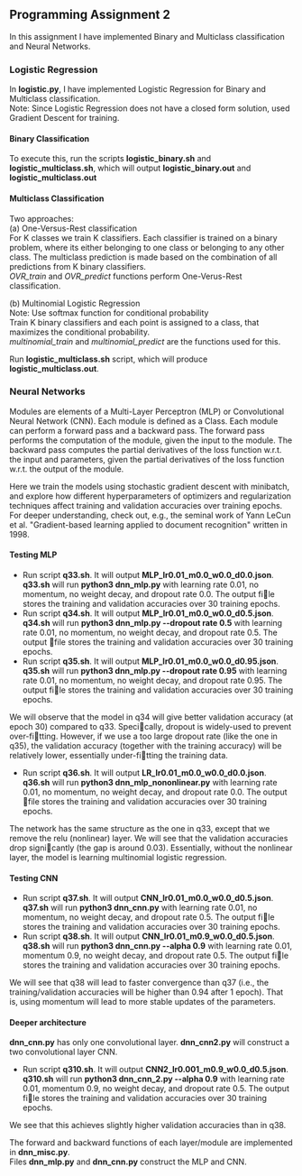 ## Programming Assignment 2

In this assignment I have implemented Binary and Multiclass classification and Neural Networks.

### Logistic Regression
In **logistic.py**, I have implemented Logistic Regression for Binary and Multiclass classification.  
Note: Since Logistic Regression does not have a closed form solution, used Gradient Descent for training.

#### Binary Classification
To execute this, run the scripts **logistic_binary.sh** and **logistic_multiclass.sh**, which will output **logistic_binary.out** and **logistic_multiclass.out**  

#### Multiclass Classification
Two approaches:  
(a) One-Versus-Rest classification  
    For K classes we train K classifiers. Each classifier is trained on a binary problem, where its either belonging to one class 
    or belonging to any other class. The multiclass prediction is made based on the combination of all predictions from K binary
    classifiers.  
    *OVR_train* and *OVR_predict* functions perform One-Verus-Rest classification.

(b) Multinomial Logistic Regression  
    Note: Use softmax function for conditional probability  
    Train K binary classifiers and each point is assigned to a class, that maximizes the conditional probability.  
    *multinomial_train* and *multinomial_predict* are the functions used for this.

Run **logistic_multiclass.sh** script, which will produce **logistic_multiclass.out**. 

### Neural Networks  
Modules are elements of a Multi-Layer Perceptron (MLP) or Convolutional Neural Network (CNN). Each module is defined as a Class. 
Each module can perform a forward pass and a backward pass. The forward pass performs the computation of the module,
given the input to the module. The backward pass computes the partial derivatives of the loss function w.r.t. the input and parameters, 
given the partial derivatives of the loss function w.r.t. the output of the module.

Here we train the models using stochastic gradient descent with minibatch, and explore how different hyperparameters 
of optimizers and regularization techniques affect training and validation accuracies over training epochs. 
For deeper understanding, check out, e.g., the seminal work of Yann LeCun et al. "Gradient-based learning applied to document recognition" written in 1998.

#### Testing MLP  
* Run script **q33.sh**. It will output **MLP_lr0.01_m0.0_w0.0_d0.0.json**.
    **q33.sh** will run **python3 dnn_mlp.py** with learning rate 0.01, no momentum, no weight decay, and dropout rate 0.0. 
    The output file stores the training and validation accuracies over 30 training epochs.
* Run script **q34.sh**. It will output **MLP_lr0.01_m0.0_w0.0_d0.5.json**.
    **q34.sh** will run **python3 dnn_mlp.py --dropout rate 0.5** with learning rate 0.01, no momentum, no weight decay, and dropout rate 0.5. The output file stores the training and validation accuracies over 30 training epochs.
* Run script **q35.sh**. It will output **MLP_lr0.01_m0.0_w0.0_d0.95.json**.
    **q35.sh** will run **python3 dnn_mlp.py --dropout rate 0.95** with learning rate 0.01, no momentum, no weight decay, and dropout rate 0.95. The output file stores the training and validation accuracies over 30 training epochs.

We will observe that the model in q34 will give better validation accuracy (at epoch 30) compared to q33. Specically, 
dropout is widely-used to prevent over-fitting. However, if we use a too large dropout rate (like the one in q35), 
the validation accuracy (together with the training accuracy) will be relatively lower, essentially under-fitting the training data.

* Run script **q36.sh**. It will output **LR_lr0.01_m0.0_w0.0_d0.0.json**.
    **q36.sh** will run **python3 dnn_mlp_nononlinear.py** with learning rate 0.01, no momentum, no weight decay, and dropout rate 0.0. 
    The output file stores the training and validation accuracies over 30 training epochs.

The network has the same structure as the one in q33, except that we remove the relu (nonlinear) layer. We will see that the 
validation accuracies drop signicantly (the gap is around 0.03). Essentially, without the nonlinear layer, the model is learning 
multinomial logistic regression.

#### Testing CNN  
* Run script **q37.sh**. It will output **CNN_lr0.01_m0.0_w0.0_d0.5.json**.
    **q37.sh** will run **python3 dnn_cnn.py** with learning rate 0.01, no momentum, no weight decay, and dropout rate 0.5. 
    The output file stores the training and validation accuracies over 30 training epochs.
* Run script **q38.sh**. It will output **CNN_lr0.01_m0.9_w0.0_d0.5.json**.
    **q38.sh** will run **python3 dnn_cnn.py --alpha 0.9** with learning rate 0.01, momentum 0.9, no weight decay, and dropout rate 0.5. 
    The output file stores the training and validation accuracies over 30 training epochs.

We will see that q38 will lead to faster convergence than q37 (i.e., the training/validation accuracies will be higher than 0.94 after 1 epoch). That is, using momentum will lead to more stable updates of the parameters.

#### Deeper architecture  
**dnn_cnn.py** has only one convolutional layer. **dnn_cnn2.py** will construct a two convolutional layer CNN.

* Run script **q310.sh**. It will output **CNN2_lr0.001_m0.9_w0.0_d0.5.json**.
    **q310.sh** will run **python3 dnn_cnn_2.py --alpha 0.9** with learning rate 0.01, momentum 0.9, no weight decay, and dropout rate 0.5. The output file stores the training and validation accuracies over 30 training epochs.

We see that this achieves slightly higher validation accuracies than in q38.

The forward and backward functions of each layer/module are implemented in **dnn_misc.py**.  
Files **dnn_mlp.py** and **dnn_cnn.py** construct the MLP and CNN.

